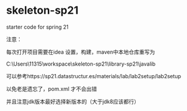 # skeleton-sp21
starter code for spring 21

注意：

每次打开项目需要在idea 设置，构建，maven中本地仓库重写为

C:\Users\11315\workspace\skeleton-sp21\library-sp21\javalib

可以参考https://sp21.datastructur.es/materials/lab/lab2setup/lab2setup

以免老是遗忘了，pom.xml 才不会出错

并且注意jdk版本最好选择新版本的（大于jdk8应该都行）

